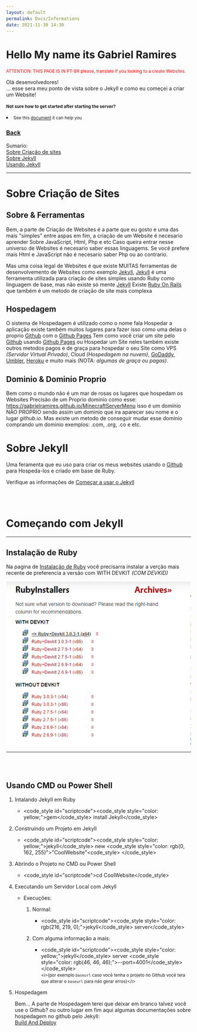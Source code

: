 ```yaml
---
layout: default
permalink: Docs/Informations
date: 2021-11-30 14:30
---
```


<style>
#scriptcode {
    padding: 5.1px;
    color: white;
    background-color: black;
    box-shadow: 2px 3px 7px 2px rgb(0 0 0 / 2%);
    border-radius: 5px;
}
</style>

<h1>Hello My name its Gabriel Ramires</h1>
<small style="color: red;">ATTENTION: THIS PAGE IS IN PT-BR please, translate if you looking to a create Websites.</small>

Olá desenvolvedores!\
... esse sera meu ponto de vista sobre o Jekyll e como eu começei a criar um Website!

<small><b>Not sure how to get started after starting the server?</b></small><br>

<li><small>See this <a href="./Beginning">document</a> it can help you</small></li>

<h3><a href=".">Back</a></h3>

Sumario:\
<a href="#sobre-criação-de-sites">Sobre Criação de sites</a>\
<a href="#sobre-jekyll">Sobre Jekyll</a>\
<a href="#começando-com-jekyll">Usando Jekyll</a>

---

# Sobre Criação de Sites

## Sobre & Ferramentas

Bem, a parte de Criação de Websites é a parte que eu gosto e uma das mais "simples" entre aspas em fim, a criação de um Website é necesario aprender Sobre JavaScript, Html, Php e etc Caso queira entrar nesse universo de Websites é necesario saber essas linguagems. Se você prefere mais Html e JavaScript não é necesario saber Php ou ao contrario.

Mas uma coisa legal de Websites é que existe MUITAS ferramentas de desenvolvemento de Websites como exemplo <a target="_blank" href="https://jekyllrb.com">Jekyll</a>, <a target="_blank" href="https://jekyllrb.com">Jekyll</a> é uma ferramenta utilizada para criação de sites simples usando Ruby como linguagem de base, mas não existe só mente <a target="_blank" href="https://jekyllrb.com">Jekyll</a> Existe <a target="_blank" href="https://rubyonrails.org">Ruby On Rails</a> que também é um metodo de criação de site mais complexa

## Hospedagem

O sistema de Hospedagem é utilizado como o nome fala Hospedar a aplicação existe também muitos lugares para fazer isso como uma delas o proprio <a target="_blank" href="https://github.com">Github</a> com o <a target="_blank" href="https://pages.github.com">Github Pages</a> Tem como você criar um site pelo <a target="_blank" href="https://github.com">Github</a> usando <a target="_blank" href="https://pages.github.com">Github Pages</a> ou Hospedar um Site neles também existe outros metodos pagos e de graça para hospedar o seu Site como VPS _(Servidor Virtual Privado)_, Cloud _(Hospedagem na nuvem)_, <a target="_blank" href="https://www.godaddy.com/pt-br">GoDaddy</a>, <a target="_blank" href="https://umbler.com/br">Umbler</a>, <a target="_blank" href="https://www.heroku.com">Heroku</a> e muito mais _(NOTA: algumas de graça ou pagas)_.

## Dominio & Dominio Proprio

Bem como o mundo não é um mar de rosas os lugares que hospedam os Websites Precisão de um Proprio dominio como esse: <a target="_blank" href="https://gabrielramires.github.io/MinecraftServerMenu">https://gabrielramires.github.io/MinecraftServerMenu</a> isso é um dominio NÃO PROPRIO sendo assim um dominio que ira aparecer seu nome e o lugar _github.io_. Mas existe um metodo de conseguir mudar esse dominio comprando um dominio exemplos: .com, .org, .co e etc.

# Sobre Jekyll

Uma feramenta que eu uso para criar os meus websites usando o <a target="_blank" href="https://pages.github.com">Github</a> para Hospeda-los e criado em base de Ruby.

Verifique as informações de <a target="_blank" href="#começar-a-usar-o-jekyll">Começar a usar o Jekyll</a>

<br><br>

# Começando com Jekyll

---

## <b>Instalação de Ruby</b>

Na pagina de <a target="_blank" href="https://rubyinstaller.org/downloads">Instalação de Ruby</a> você precisarra instalar a verção mais recente de preferencia a versão com WITH DEVKIT _(COM DEVKID)_

<a target="_blank" href="../Assets/Images/RubyInstallScreamShoot.png"><img src="../Assets/Images/RubyInstallScreamShoot.png" alt="RubyInstallScreamShoot.png (NO LOADDED)"></a>

---

<br><br>

## <b>Usando CMD ou Power Shell</b>

1.  Intalando Jekyll em Ruby

    - <code_style id="scriptcode"><code_style style="color: yellow;">gem</code_style> install Jekyll</code_style> <br>

2.  Construindo um Projeto em Jekyll

    - <code_style id="scriptcode"><code_style style="color: yellow;">jekyll</code_style> new <code_style style="color: rgb(0, 162, 255)">"CoolWebsite"<code_style> </code_style> <br>

3.  Abrindo o Projeto no CMD ou Power Shell

    - <code_style id="scriptcode">cd CoolWebsite</code_style> <br>

4.  Executando um Servidor Local com Jekyll

    - Execuções:

      1.  Normal:

          - <code_style id="scriptcode"><code_style style="color: rgb(216, 219, 0);">jekyll</code_style> server</code_style> <br>

      2.  Com alguma informação a mais:
          - <code_style id="scriptcode"><code_style style="color: yellow;">jekyll</code_style> server <code_style style="color: rgb(46, 46, 46);">--port=4001</code_style> </code_style> \
             <small>\<i>(por exemplo `baseurl` caso você tenha o projeto no Github você tera que alterar o `baseurl` para não gerar erros)\</i></small>

5.  Hospedagem

    Bem... A parte de Hospedagem terei que deixar em branco talvez você use o Github? ou outro lugar em fim aqui algumas documentações sobre hospedagem no github pelo Jekyll:\
    <a target="_blank" href="https://jekyllrb.com/docs/continuous-integration/github-actions/#build-and-deploy">Build And Deploy</a>
